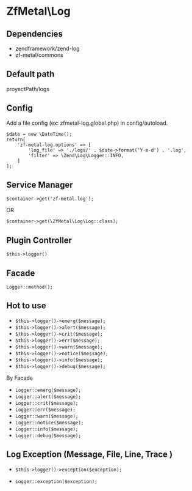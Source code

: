 # ZfMetal\Log

## Dependencies
- zendframework/zend-log
- zf-metal/commons

## Default path

proyectPath/logs

## Config

Add a file config (ex: zfmetal-log.global.php) in config/autoload.

```
$date = new \DateTime();
return[
    'zf-metal-log.options' => [
        'log_file' => './logs/' . $date->format('Y-m-d') . '.log',
        'filter' => \Zend\Log\Logger::INFO,
    ]
];
```


## Service Manager

`$container->get('zf-metal.log');`

OR

`$container->get(\ZfMetal\Log\Log::class);`

## Plugin Controller

`$this->logger()`

## Facade

`Logger::method();`

## Hot to use

- `$this->logger()->emerg($message);`
- `$this->logger()->alert($message);`
- `$this->logger()->crit($message);`
- `$this->logger()->err($message);`
- `$this->logger()->warn($message);`
- `$this->logger()->notice($message);`
- `$this->logger()->info($message);`
- `$this->logger()->debug($message);`

By Facade

- `Logger::emerg($message);`
- `Logger::alert($message);`
- `Logger::crit($message);`
- `Logger::err($message);`
- `Logger::warn($message);`
- `Logger::notice($message);`
- `Logger::info($message);`
- `Logger::debug($message);`

## Log Exception (Message, File, Line, Trace )

- `$this->logger()->exception($exception);`

- `Logger::exception($exception);`
